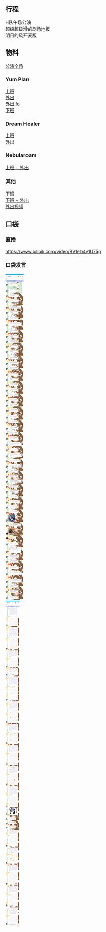 ## 行程
H队午场公演<br>
超级超级滑的剧场地板<br>
明日的风开麦版

## 物料
[公演全场](https://www.bilibili.com/video/BV1iP4y1W7h3)
### Yum Plan
[上班](https://weibo.com/7335378002/KtyjXBKA0)<br>
[外出](https://weibo.com/7335378002/Ktz7HkXIc)<br>
[外出 fo](https://weibo.com/7335378002/Ktzg5cNbZ)<br>
[下班](https://weibo.com/7335378002/KtBulFzqh)<br>
### Dream Healer
[上班](https://weibo.com/6375088879/KtyjhmxPe)<br>
[外出](https://weibo.com/6375088879/KtyXL2QOk)<br>
### Nebularoam
[上班 + 外出](https://weibo.com/7584954147/KtzK44QQa)
### 其他
[下班](https://weibo.com/3520330357/KtCnYjFEY)<br>
[下班 + 外出](https://weibo.com/7371858306/KtD9qjdt4)<br>
[外出视频](https://weibo.com/2309179987/KtyB1bU3W)
## 口袋
### 直播
https://www.bilibili.com/video/BV1eb4y1U75g
### 口袋发言
![口袋发言](./pocket48/imgs/messages1.jpeg)<br>
![口袋发言](./pocket48/imgs/messages2.jpeg)<br>